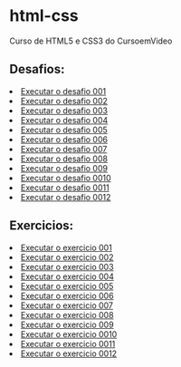 # html-css
 Curso de HTML5 e CSS3 do CursoemVideo

<h2>Desafios:</h2>

  <li><a href="https://eduardacandido.github.io/html-css/desafios/des001/">Executar o desafio 001</a>
  <li><a href="https://eduardacandido.github.io/html-css/desafios/des002/">Executar o desafio 002</a>
  <li><a href="https://eduardacandido.github.io/html-css/desafios/des003/">Executar o desafio 003</a>
  <li><a href="https://eduardacandido.github.io/html-css/desafios/des004/">Executar o desafio 004</a>
  <li><a href="https://eduardacandido.github.io/html-css/desafios/des005/">Executar o desafio 005</a>
  <li><a href="https://eduardacandido.github.io/html-css/desafios/des006/">Executar o desafio 006</a>
  <li><a href="https://eduardacandido.github.io/html-css/desafios/des007/">Executar o desafio 007</a>
  <li><a href="https://eduardacandido.github.io/html-css/desafios/des008/">Executar o desafio 008</a>
  <li><a href="https://eduardacandido.github.io/html-css/desafios/des009/">Executar o desafio 009</a>
  <li><a href="https://eduardacandido.github.io/html-css/desafios/des0010/">Executar o desafio 0010</a>
  <li><a href="https://eduardacandido.github.io/html-css/desafios/des0011/">Executar o desafio 0011</a>
  <li><a href="https://eduardacandido.github.io/html-css/desafios/des0012/">Executar o desafio 0012</a>

<h2>Exercicios:</h2>

  <li><a href="https://eduardacandido.github.io/html-css/exercicios/ex001/">Executar o exercicio 001</a>
  <li><a href="https://eduardacandido.github.io/html-css/exercicios/ex002/">Executar o exercicio 002</a>
  <li><a href="https://eduardacandido.github.io/html-css/exercicios/ex003/">Executar o exercicio 003</a>
  <li><a href="https://eduardacandido.github.io/html-css/exercicios/ex004/">Executar o exercicio 004</a>
  <li><a href="https://eduardacandido.github.io/html-css/exercicios/ex005/">Executar o exercicio 005</a>
  <li><a href="https://eduardacandido.github.io/html-css/exercicios/ex006/">Executar o exercicio 006</a>
  <li><a href="https://eduardacandido.github.io/html-css/exercicios/ex007/">Executar o exercicio 007</a>
  <li><a href="https://eduardacandido.github.io/html-css/exercicios/ex008/">Executar o exercicio 008</a>
  <li><a href="https://eduardacandido.github.io/html-css/exercicios/ex009/">Executar o exercicio 009</a>
  <li><a href="https://eduardacandido.github.io/html-css/exercicios/ex0010/">Executar o exercicio 0010</a>
  <li><a href="https://eduardacandido.github.io/html-css/exercicios/ex0011/">Executar o exercicio 0011</a>
  <li><a href="https://eduardacandido.github.io/html-css/exercicios/ex0012/">Executar o exercicio 0012</a>